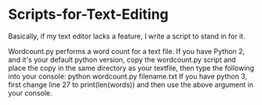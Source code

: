 Scripts-for-Text-Editing
========================

Basically, if my text editor lacks a feature, I write a script to stand in for it.

Wordcount.py performs a word count for a text file.  If you have Python 2, and it's your default python version, copy the wordcount.py script and place the copy in the same directory as your textfile, then type the following into your console:
python wordcount.py filename.txt
If you have python 3, first change line 27 to 
print(len(words))
and then use the above argument in your console.
